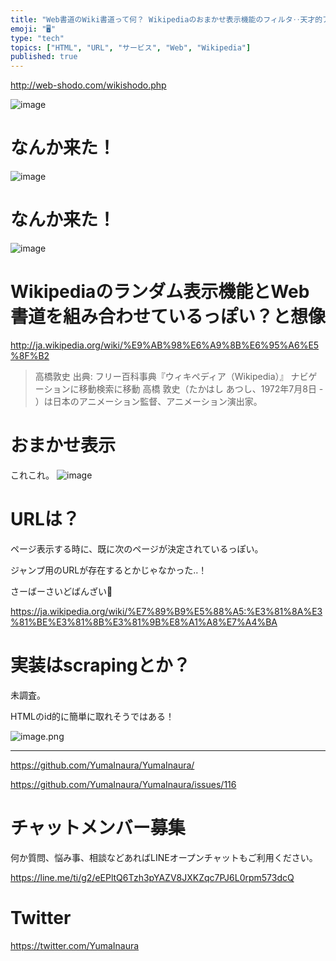 ```yaml
---
title: "Web書道のWiki書道って何？ Wikipediaのおまかせ表示機能のフィルタ‥天才的アイディア。 @web_shodo"
emoji: "🖥"
type: "tech"
topics: ["HTML", "URL", "サービス", "Web", "Wikipedia"]
published: true
---
```


http://web-shodo.com/wikishodo.php

![image](https://user-images.githubusercontent.com/13635059/50569903-99f9ba80-0db6-11e9-94d1-99746cd267a4.png)

# なんか来た！

![image](https://user-images.githubusercontent.com/13635059/50569929-b64a2700-0db7-11e9-9ddb-15e27a40d103.png)


# なんか来た！

![image](https://user-images.githubusercontent.com/13635059/50569930-b8ac8100-0db7-11e9-997a-ea1a9dc06c16.png)


# Wikipediaのランダム表示機能とWeb書道を組み合わせているっぽい？と想像

http://ja.wikipedia.org/wiki/%E9%AB%98%E6%A9%8B%E6%95%A6%E5%8F%B2

>高橋敦史
>出典: フリー百科事典『ウィキペディア（Wikipedia）』
>ナビゲーションに移動検索に移動
>高橋 敦史（たかはし あつし、1972年7月8日 - ）は日本のアニメーション監督、アニメーション演出家。

# おまかせ表示
これこれ。
![image](https://user-images.githubusercontent.com/13635059/50569932-dda0f400-0db7-11e9-9ddf-ecd7bf194724.png)

# URLは？

ページ表示する時に、既に次のページが決定されているっぽい。

ジャンプ用のURLが存在するとかじゃなかった‥！

さーばーさいどばんざい🙌

https://ja.wikipedia.org/wiki/%E7%89%B9%E5%88%A5:%E3%81%8A%E3%81%BE%E3%81%8B%E3%81%9B%E8%A1%A8%E7%A4%BA

# 実装はscrapingとか？

未調査。

HTMLのid的に簡単に取れそうではある！

![image.png](https://qiita-image-store.s3.amazonaws.com/0/89618/f8bf65a2-4e84-beec-40d2-a140d00f0b3b.png)


---

https://github.com/YumaInaura/YumaInaura/

https://github.com/YumaInaura/YumaInaura/issues/116








<!-- Update From Qiita API -->

# チャットメンバー募集


何か質問、悩み事、相談などあればLINEオープンチャットもご利用ください。

https://line.me/ti/g2/eEPltQ6Tzh3pYAZV8JXKZqc7PJ6L0rpm573dcQ





# Twitter


https://twitter.com/YumaInaura


<!-- Update From Qiita API -->


